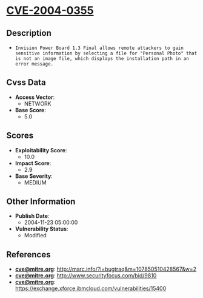 
# [CVE-2004-0355](https://cve.mitre.org/cgi-bin/cvename.cgi?name=CVE-2004-0355)

## Description

- `Invision Power Board 1.3 Final allows remote attackers to gain sensitive information by selecting a file for "Personal Photo" that is not an image file, which displays the installation path in an error message.`

## Cvss Data

- **Access Vector**:
  - NETWORK
- **Base Score**:
  - 5.0

## Scores

- **Exploitability Score**:
  - 10.0
- **Impact Score**:
  - 2.9
- **Base Severity**:
  - MEDIUM

## Other Information

- **Publish Date**:
  - 2004-11-23 05:00:00
- **Vulnerability Status**:
  - Modified

## References

- **cve@mitre.org**: http://marc.info/?l=bugtraq&m=107850510428567&w=2
- **cve@mitre.org**: http://www.securityfocus.com/bid/9810
- **cve@mitre.org**: https://exchange.xforce.ibmcloud.com/vulnerabilities/15400
